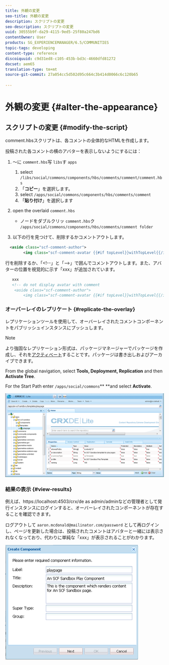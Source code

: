 ```yaml
---
title: 外観の変更
seo-title: 外観の変更
description: スクリプトの変更
seo-description: スクリプトの変更
uuid: 30555b9f-da29-4115-9ed5-25f80a247bd6
contentOwner: User
products: SG_EXPERIENCEMANAGER/6.5/COMMUNITIES
topic-tags: developing
content-type: reference
discoiquuid: c9d31ed8-c105-453b-bd3c-4660dfd81272
docset: aem65
translation-type: tm+mt
source-git-commit: 27a054cc5d502d95c664c3b414d0066c6c120b65

---
```



# 外観の変更 {#alter-the-appearance}

## スクリプトの変更 {#modify-the-script}

comment.hbsスクリプトは、各コメントの全体的なHTMLを作成します。

投稿された各コメントの横のアバターを表示しないようにするには：

1. ～に `comment.hbs`写 `libs`す `apps`

   1. select `/libs/social/commons/components/hbs/comments/comment/comment.hbs`
   1. 「**コピー**」を選択します。
   1. select `/apps/social/commons/components/hbs/comments/comment`
   1. 「**貼り付け**」を選択します

1. open the overlaid `comment.hbs`

   * ノードをダブルクリッ `comment.hbs`ク `/apps/social/commons/components/hbs/comments/comment folder`

1. 以下の行を見つけて、削除するかコメントアウトします。

```xml
  <aside class="scf-comment-author">
        <img class="scf-comment-avatar {{#if topLevel}}withTopLevel{{/if}}" src="{{author.avatarUrl}}"></img>
```

行を削除するか、「&lt;!--」と「-->」で囲んでコメントアウトします。また、アバターの位置を視覚的に示す「xxx」が追加されています。

```xml
   xxx
   <!-- do not display avatar with comment
    <aside class="scf-comment-author">
        <img class="scf-comment-avatar {{#if topLevel}}withTopLevel{{/if}}" src="{{author.avatarUrl}}"></img>
```

### オーバーレイのレプリケート {#replicate-the-overlay}

レプリケーションツールを使用して、オーバーレイされたコメントコンポーネントをパブリッシュインスタンスにプッシュします。

>[!NOTE]
>
>より強固なレプリケーション形式は、パッケージマネージャーでパッケージを作成し、それを[アクティベート](/help/sites-administering/package-manager.md#replicating-packages)することです。パッケージは書き出しおよびアーカイブできます。

From the global navigation, select **Tools, Deployment, Replication** and then **Activate Tree**.

For the Start Path enter `/apps/social/commons`** **and select **Activate**.

![chlimage_1-77](assets/chlimage_1-77.png)

### 結果の表示 {#view-results}

例えば、https://localhost:4503/crx/de as admin/adminなどの管理者として発行インスタンスにログインすると、オーバーレイされたコンポーネントが存在することを確認できます。

ログアウトして `aaron.mcdonald@mailinator.com/password` として再ログインし、ページを更新した場合は、投稿されたコメントはアバターと一緒には表示されなくなっており、代わりに単純な「xxx」が表示されることがわかります。

![chlimage_1-78](assets/chlimage_1-78.png)

